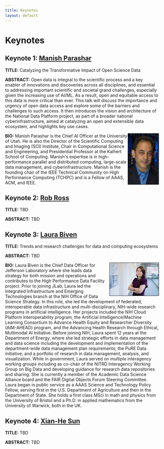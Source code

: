 ```yaml
---
title: Keynotes
layout: default
---
```


# Keynotes

## Keynote 1: [Manish Parashar](https://www.sci.utah.edu/people/parashar.html)

**TITLE:** Catalyzing the Transformative Impact of Open Science Data

**ABSTRACT:** Open data is integral to the scientific process and a key enabler of innovations and discoveries across all disciplines, and essential to addressing important scientific and societal grand challenges, especially given the increasing use of AI/ML. As a result, open and equitable access to this data is more critical than ever. This talk will discuss the importance and urgency of open data access and explore some of the barriers and challenges to such access. It then introduces the vision and architecture of the National Data Platform project, as part of a broader national cyberinfrastructure, aimed at catalyzing an open and extensible data ecosystem, and highlights key use cases.

<img src="./assets/images/parashar.jpg" align="right" border="1" width="100">

**BIO:** Manish Parashar is the Chief AI Officer at the University of Utah. He is also the Director of the Scientific Computing and Imaging (SCI) Institute, Chair in Computational Science and Engineering, and Presidential Professor at the Kalhert School of Computing. Manish's expertise is in high-performance parallel and distributed computing, large-scale data management, and cyberinfrastructure. Manish is the founding chair of the IEEE Technical Community on High Performance Computing (TCHPC) and is a Fellow of AAAS, ACM, and IEEE.



## Keynote 2: [Rob Ross](https://www.anl.gov/profile/robert-b-ross)

**TITLE:** TBD

**ABSTRACT:** TBD


## Keynote 3: [Laura Biven](https://orcid.org/0000-0002-5755-8449)

**TITLE:** Trends and research challenges for data and computing ecosystems

**ABSTRACT:** TBD

<img src="./assets/images/laurabiven.jpg" align="right" border="1" width="160">

**BIO:**  Laura Biven is the Chief Data Officer for Jefferson Laboratory where she leads data strategy for both mission and operations and contributes to the High Performance Data Facility project.
Prior to joining JLab, Laura led the Integrated Infrastructure and Emerging Technologies branch at the NIH Office of Data Science Strategy. In this role, she led the development of federated, interoperable data infrastructure and multi-disciplinary, NIH-wide research programs in artificial intelligence. Her projects included the NIH Cloud Platform Interoperability program, the Artificial Intelligence/Machine Learning Consortium to Advance Health Equity and Researcher Diversity (AIM-AHEAD) program, and the Advancing Health Research through Ethical, Multimodal AI Initiative.
Before joining NIH, Laura spent 12 years at the Department of Energy, where she led strategic efforts in data management and data science including the development and implementation of the department-wide data management plan requirements; the PuRE Data initiative; and a portfolio of research in data management, analysis, and visualization.
While in government, Laura served on multiple interagency working groups including as co-chair of the NITRD Interagency Working Group on Big Data and developing guidance for research data repositories and sharing. She is currently a member of the Academic Data Science Alliance board and the FAIR Digital Objects Forum Steering Committee.
Laura began in public service as a AAAS Science and Technology Policy Fellow, serving first in the U.S. Department of Agriculture and then in the Department of State. She holds a first class MSci in math and physics from the University of Bristol and a Ph.D. in applied mathematics from the University of Warwick, both in the UK.

## Keynote 4: [Xian-He Sun](http://www.cs.iit.edu/~scs/sun/)

**TITLE:** TBD

**ABSTRACT:** TBD
